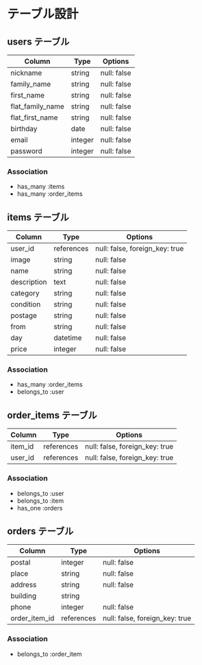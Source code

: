 # テーブル設計

## users テーブル

| Column           | Type       | Options    |
| ---------------- | ---------- | ----------- |
| nickname         | string     | null: false |
| family_name      | string     | null: false |
| first_name       | string     | null: false |
| flat_family_name | string     | null: false |
| flat_first_name  | string     | null: false |
| birthday         | date       | null: false |
| email            | integer    | null: false |
| password         | integer    | null: false | 

### Association
- has_many :items
- has_many :order_items

## items テーブル

| Column      | Type       | Options                        |
| ----------- | ---------- | ------------------------------ |
| user_id     | references | null: false, foreign_key: true |
| image       | string     |null: false                     |
| name        | string     | null: false                    |
| description | text       | null: false                    |
| category    | string     | null: false                    |
| condition   | string     | null: false                    |
| postage     | string     | null: false                    |
| from        | string     | null: false                    |
| day         | datetime   | null: false                    |
| price       | integer    | null: false                    |

### Association

- has_many :order_items
- belongs_to :user

## order_items テーブル

| Column  | Type       | Options                        |
| ------- | ---------- | ------------------------------ |
| item_id | references | null: false, foreign_key: true |
| user_id | references | null: false, foreign_key: true |

### Association

- belongs_to :user
- belongs_to :item
- has_one :orders

## orders テーブル

| Column        | Type       | Options                        |
| ------------- | ---------- | ------------------------------ |
|postal         | integer    | null: false                    |
| place         | string     | null: false                    |
| address       | string     | null: false                    |
|building       | string     |                                |
| phone         | integer    | null: false                    |
| order_item_id | references | null: false, foreign_key: true |

 ### Association

 - belongs_to :order_item
